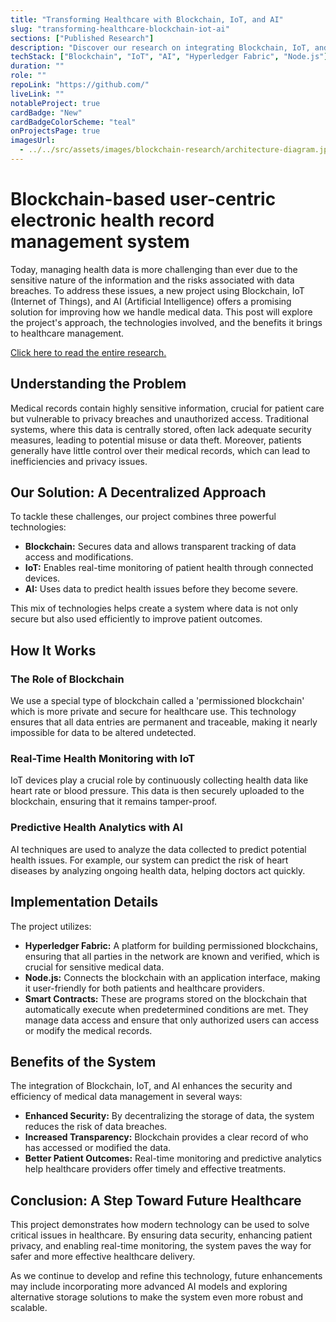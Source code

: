 ```yaml
---
title: "Transforming Healthcare with Blockchain, IoT, and AI"
slug: "transforming-healthcare-blockchain-iot-ai"
sections: ["Published Research"]
description: "Discover our research on integrating Blockchain, IoT, and AI to enhance healthcare data management. This paper explores innovative solutions for security, privacy, and patient care."
techStack: ["Blockchain", "IoT", "AI", "Hyperledger Fabric", "Node.js"]
duration: ""
role: ""
repoLink: "https://github.com/"
liveLink: ""
notableProject: true
cardBadge: "New"
cardBadgeColorScheme: "teal"
onProjectsPage: true
imagesUrl:
  - ../../src/assets/images/blockchain-research/architecture-diagram.jpg
---
```


# Blockchain-based user-centric electronic health record management system 

Today, managing health data is more challenging than ever due to the sensitive nature of the information and the risks associated with data breaches. To address these issues, a new project using Blockchain, IoT (Internet of Things), and AI (Artificial Intelligence) offers a promising solution for improving how we handle medical data. This post will explore the project's approach, the technologies involved, and the benefits it brings to healthcare management.

[Click here to read the entire research.](https://ieeexplore.ieee.org/document/9935834)

## Understanding the Problem

Medical records contain highly sensitive information, crucial for patient care but vulnerable to privacy breaches and unauthorized access. Traditional systems, where this data is centrally stored, often lack adequate security measures, leading to potential misuse or data theft. Moreover, patients generally have little control over their medical records, which can lead to inefficiencies and privacy issues.

## Our Solution: A Decentralized Approach

To tackle these challenges, our project combines three powerful technologies:

- **Blockchain:** Secures data and allows transparent tracking of data access and modifications.
- **IoT:** Enables real-time monitoring of patient health through connected devices.
- **AI:** Uses data to predict health issues before they become severe.

This mix of technologies helps create a system where data is not only secure but also used efficiently to improve patient outcomes.

## How It Works

### The Role of Blockchain

We use a special type of blockchain called a 'permissioned blockchain' which is more private and secure for healthcare use. This technology ensures that all data entries are permanent and traceable, making it nearly impossible for data to be altered undetected.

### Real-Time Health Monitoring with IoT

IoT devices play a crucial role by continuously collecting health data like heart rate or blood pressure. This data is then securely uploaded to the blockchain, ensuring that it remains tamper-proof.

### Predictive Health Analytics with AI

AI techniques are used to analyze the data collected to predict potential health issues. For example, our system can predict the risk of heart diseases by analyzing ongoing health data, helping doctors act quickly.

## Implementation Details

The project utilizes:

- **Hyperledger Fabric:** A platform for building permissioned blockchains, ensuring that all parties in the network are known and verified, which is crucial for sensitive medical data.
- **Node.js:** Connects the blockchain with an application interface, making it user-friendly for both patients and healthcare providers.
- **Smart Contracts:** These are programs stored on the blockchain that automatically execute when predetermined conditions are met. They manage data access and ensure that only authorized users can access or modify the medical records.

## Benefits of the System

The integration of Blockchain, IoT, and AI enhances the security and efficiency of medical data management in several ways:

- **Enhanced Security:** By decentralizing the storage of data, the system reduces the risk of data breaches.
- **Increased Transparency:** Blockchain provides a clear record of who has accessed or modified the data.
- **Better Patient Outcomes:** Real-time monitoring and predictive analytics help healthcare providers offer timely and effective treatments.

## Conclusion: A Step Toward Future Healthcare

This project demonstrates how modern technology can be used to solve critical issues in healthcare. By ensuring data security, enhancing patient privacy, and enabling real-time monitoring, the system paves the way for safer and more effective healthcare delivery.

As we continue to develop and refine this technology, future enhancements may include incorporating more advanced AI models and exploring alternative storage solutions to make the system even more robust and scalable.